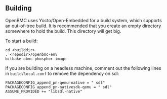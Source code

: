 ## Building ##

OpenBMC uses Yocto/Open-Embedded for a build system, which supports an 
out-of-tree build.  It is recommended that you create an empty directory
somewhere to hold the build.  This directory will get big.

To start a build:

    cd <builddir>
    . <repodir>/openbmc-env
    bitbake obmc-phosphor-image
    
If you are building on a headless machine, comment out the following lines in `build/local.conf` to remove the dependency on sdl:

    PACKAGECONFIG_append_pn-qemu-native = " sdl"
    PACKAGECONFIG_append_pn-nativesdk-qemu = " sdl"
    ASSUME_PROVIDED += "libsdl-native"

